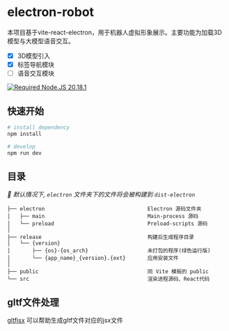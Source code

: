 # electron-robot
本项目基于vite-react-electron，用于机器人虚拟形象展示。主要功能为加载3D模型与大模型语音交互。

- [x] 3D模型引入
- [x] 标签导航模块
- [ ] 语音交互模块

[![Required Node.JS 20.18.1](https://img.shields.io/static/v1?label=node&message=20.18.1&logo=node.js&color=3f893e)](https://nodejs.org/about/releases)

## 快速开始

```sh
# install dependency
npm install

# develop
npm run dev
```

## 目录

*🚨 默认情况下, `electron` 文件夹下的文件将会被构建到 `dist-electron`*

```tree
├── electron                                 Electron 源码文件夹
│   ├── main                                 Main-process 源码
│   └── preload                              Preload-scripts 源码
│
├── release                                  构建后生成程序目录
│   └── {version}
│       ├── {os}-{os_arch}                   未打包的程序(绿色运行版)
│       └── {app_name}_{version}.{ext}       应用安装文件
│
├── public                                   同 Vite 模板的 public
└── src                                      渲染进程源码、React代码
```

<!--
## 🚨 这需要留神

默认情况下，该模板在渲染进程中集成了 Node.js，如果你不需要它，你只需要删除下面的选项. [因为它会修改 Vite 默认的配置](https://github.com/electron-vite/vite-plugin-electron-renderer#config-presets-opinionated).

```diff
# vite.config.ts

export default {
  plugins: [
    ...
-   // Use Node.js API in the Renderer-process
-   renderer({
-     nodeIntegration: true,
-   }),
    ...
  ],
}
```
-->

## gltf文件处理
[gltfjsx](https://github.com/pmndrs/gltfjsx) 可以帮助生成gltf文件对应的jsx文件

